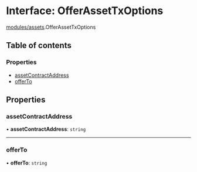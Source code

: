 # Interface: OfferAssetTxOptions

[modules/assets](../modules/modules_assets.md).OfferAssetTxOptions

## Table of contents

### Properties

- [assetContractAddress](modules_assets.OfferAssetTxOptions.md#assetcontractaddress)
- [offerTo](modules_assets.OfferAssetTxOptions.md#offerto)

## Properties

### assetContractAddress

• **assetContractAddress**: `string`

___

### offerTo

• **offerTo**: `string`
